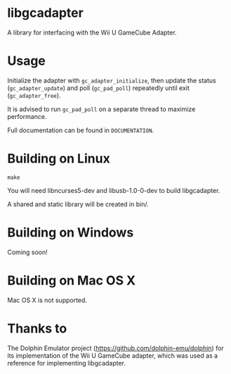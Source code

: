 # libgcadapter


A library for interfacing with the Wii U GameCube Adapter.


# Usage


Initialize the adapter with `gc_adapter_initialize`, then update the status (`gc_adapter_update`) and poll (`gc_pad_poll`) repeatedly until exit (`gc_adapter_free`).


It is advised to run `gc_pad_poll` on a separate thread to maximize performance.


Full documentation can be found in `DOCUMENTATION`.


# Building on Linux


`make`


You will need libncurses5-dev and libusb-1.0-0-dev to build libgcadapter.


A shared and static library will be created in bin/. 


# Building on Windows


Coming soon!


# Building on Mac OS X


Mac OS X is not supported.


# Thanks to


The Dolphin Emulator project (https://github.com/dolphin-emu/dolphin) for its implementation of the Wii U GameCube adapter, which was used as a reference for implementing libgcadapter.
